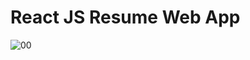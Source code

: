 # React JS Resume Web App

![00](https://user-images.githubusercontent.com/74061946/109416005-0fc03780-79bc-11eb-9ce4-5c23957418db.png)
